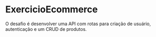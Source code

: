 # ExercicioEcommerce

O desafio é desenvolver uma API com rotas para criação de usuário, autenticação e um CRUD de produtos.

